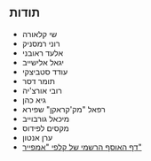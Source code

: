 ## תודות

- שי קלאורה
- רוני רמסניק
- אלעד ראובני
- יגאל אלישייב
- עודד סטביצקי
- תומר דסר
- רובי אורצ'יה
- גיא כהן
- רפאל "מק'קראקן" שפירא
- מיכאל גורבוייב
- מקסים לפידוס
- ערן אנטון
- [דף האוסף הרשמי של קלפי "אמפייר"](https://www.empirecards.co.il)
